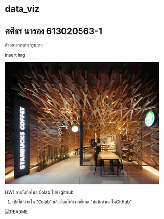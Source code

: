 # data_viz
# ศศิธร นารอง 613020563-1

ตัวอย่างการแทรกรูปภาพ

insert img

![README](cc.jpg)


HW1 การบันทึกไฟล์ Colab ไปยัง github
1. เปิดไฟล์งานใน "Colab" แล้วเลือกไฟล์จากนั้นกด "บันทึกสำเนาในGitHub"

![README](111)
